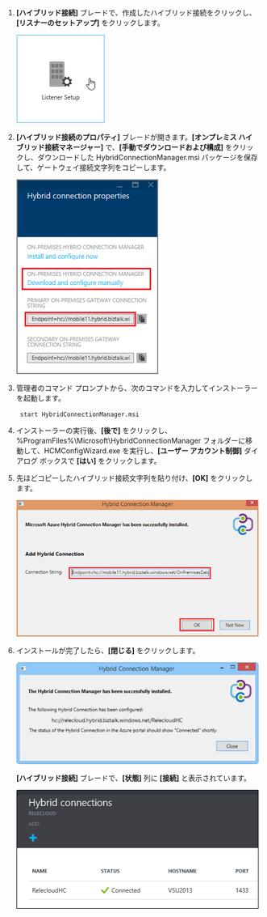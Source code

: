 
1. **[ハイブリッド接続]** ブレードで、作成したハイブリッド接続をクリックし、**[リスナーのセットアップ]** をクリックします。
	
	![Click Listener Setup](./media/app-service-hybrid-connections-manager-install/D04ClickListenerSetup.png)
	
4. **[ハイブリッド接続のプロパティ]** ブレードが開きます。**[オンプレミス ハイブリッド接続マネージャー]** で、**[手動でダウンロードおよび構成]** をクリックし、ダウンロードした HybridConnectionManager.msi パッケージを保存して、ゲートウェイ接続文字列をコピーします。
	
	![Click here to install](./media/app-service-hybrid-connections-manager-install/D05ClickToInstallHCM.png)
	
5. 管理者のコマンド プロンプトから、次のコマンドを入力してインストーラーを起動します。

		start HybridConnectionManager.msi
 
7. インストーラーの実行後、**[後で]** をクリックし、%ProgramFiles%\Microsoft\HybridConnectionManager フォルダーに移動して、HCMConfigWizard.exe を実行し、**[ユーザー アカウント制御]** ダイアログ ボックスで **[はい]** をクリックします。
		
7. 先ほどコピーしたハイブリッド接続文字列を貼り付け、**[OK]** をクリックします。
	
	![Installing](./media/app-service-hybrid-connections-manager-install/D08aHCMInstallManual.png)
	
8. インストールが完了したら、**[閉じる]** をクリックします。
	
	![Click Close](./media/app-service-hybrid-connections-manager-install/D09HCMInstallComplete.png)
	
	**[ハイブリッド接続]** ブレードで、**[状態]** 列に **[接続]** と表示されています。
	
	![Connected Status](./media/app-service-hybrid-connections-manager-install/D10HCStatusConnected.png)

<!---HONumber=62-->